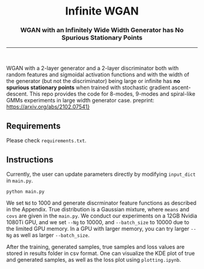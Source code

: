 <h1 align="center"><b>Infinite WGAN</b></h1>
<h3 align="center"><b>WGAN with an Infinitely Wide Width Generator has No Spurious Stationary Points</b></h1>
<p align="center">
</p> 
 
--------------

<br>

WGAN with a 2-layer generator and a 2-layer discriminator both with random features and sigmoidal activation functions and with the width of the generator (but not the discriminator) being large or infinite has **no spurious stationary points** when trained with stochastic gradient ascent-descent. This repo provides the code for 8-modes, 9-modes and spiral-like GMMs experiments in large width generator case. 
preprint: https://arxiv.org/abs/2102.07541}

## Requirements
Please check `requirements.txt`.

## Instructions
Currently, the user can update parameters directly by modifying `input_dict` in `main.py`.

```
python main.py
```

We set `Nd` to 1000 and generate discrminator feature functions as described in the Appendix.
True distribution is a Gaussian mixture, where `means` and `covs` are given in the `main.py`.
We conduct our experiments on a 12GB Nvidia 1080Ti GPU,
and we set `--Ng` to 10000, and `--batch_size` to 10000 due to the limited GPU memory.
In a GPU with larger memory, you can try larger `--Ng` as well as larger `--batch_size`.

After the training, generated samples, true samples and loss values are stored in results folder in csv format.
One can visualize the KDE plot of true and generated samples, as well as the loss plot using `plotting.ipynb`.

